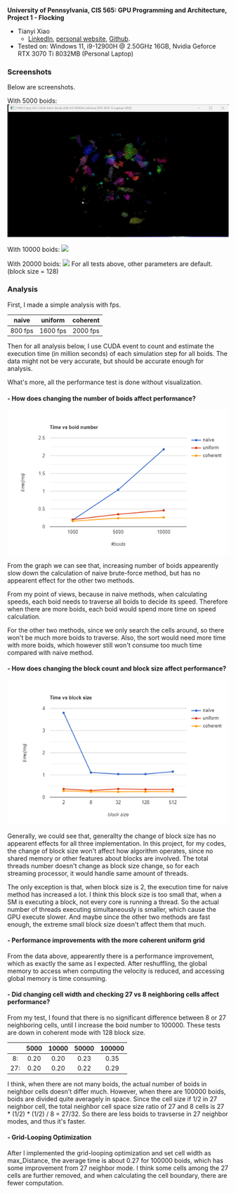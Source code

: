 **University of Pennsylvania, CIS 565: GPU Programming and Architecture,
Project 1 - Flocking**

* Tianyi Xiao
  * [LinkedIn](https://www.linkedin.com/in/tianyi-xiao-20268524a/), [personal website](https://jackxty.github.io/), [Github](https://github.com/JackXTY).
* Tested on: Windows 11, i9-12900H @ 2.50GHz 16GB, Nvidia Geforce RTX 3070 Ti 8032MB (Personal Laptop)

### Screenshots
Below are screenshots.

With 5000 boids:
![](images/boid.gif)

With 10000 boids:
![](images/boid_10000.gif)

With 20000 boids:
![](images/boid_20000.gif)
For all tests above, other parameters are default. (block size = 128)

### Analysis

First, I made a simple analysis with fps.

| naive  | uniform | coherent |
| :----: | :----:  | :----:   |
| 800 fps | 1600 fps | 2000 fps |

Then for all analysis below, I use CUDA event to count and estimate the execution time (in million seconds) of each simulation step for all boids. The data might not be very accurate, but should be accurate enough for analysis.

What's more, all the performance test is done without visualization.

#### - How does changing the number of boids affect performance?

![](images/boid_number_graph.png)

From the graph we can see that, increasing number of boids appearently slow down the calculation of naive brute-force method, but has no appearent effect for the other two methods.

From my point of views, because in naive methods, when calculating speeds, each boid needs to traverse all boids to decide its speed. Therefore when there are more boids, each boid would spend more time on speed calculation.

For the other two methods, since we only search the cells around, so there won't be much more boids to traverse. Also, the sort would need more time with more boids, which however still won't consume too much time compared with naive method.

#### - How does changing the block count and block size affect performance?

![](images/block_size_graph.png)

Generally, we could see that, generallty the change of block size has no appearent effects for all three implementation. In this project, for my codes, the change of block size won't affect how algorithm operates, since no shared memory or other features about blocks are involved. The total threads number doesn't change as block size change, so for each streaming processor, it would handle same amount of threads.

The only exception is that, when block size is 2, the execution time for naive method has increased a lot. I think this block size is too small that, when a SM is executing a block, not every core is running a thread. So the actual number of threads executing simultaneously is smaller, which cause the GPU execute slower. And maybe since the other two methods are fast enough, the extreme small block size doesn't affect them that much.

#### - Performance improvements with the more coherent uniform grid

From the data above, appearently there is a performance improvement, which as exactly the same as I expected. After reshuffling, the global memory to access when computing the velocity is reduced, and accessing global memory is time consuming.

#### - Did changing cell width and checking 27 vs 8 neighboring cells affect performance?

From my test, I found that there is no significant difference between 8 or 27 neighboring cells, until I increase the boid number to 100000. These tests are down in coherent mode with 128 block size.

|     | 5000  | 10000 | 50000 | 100000 |
| :----: | :----: | :----:  | :----:   |:----:   |
| 8:  | 0.20 | 0.20 | 0.23 | 0.35 |
| 27:  | 0.20 | 0.20 | 0.22 | 0.29 |

I think, when there are not many boids, the actual number of boids in neighbor cells doesn't differ much. However, when there are 100000 boids, boids are divided quite averagely in space. Since the cell size if 1/2 in 27 neighbor cell, the total neighbor cell space size ratio of 27 and 8 cells is 27 * (1/2) * (1/2) / 8 = 27/32. So there are less boids to travserse in 27 neighbor modes, and thus it's faster.

#### - Grid-Looping Optimization
After I implemented the grid-looping optimization and set cell width as max_Distance, the average time is about 0.27 for 100000 boids, which has some improvement from 27 neighbor mode. I think some cells among the 27 cells are further removed, and when calculating the cell boundary, there are fewer computation.